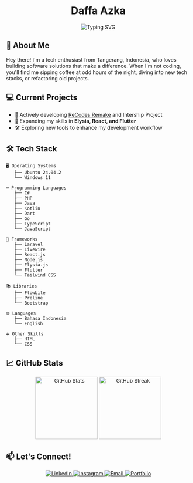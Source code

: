 # <div align="center">Daffa Azka</div>

<div align="center">
  <img src="https://readme-typing-svg.herokuapp.com?font=Fira+Code&weight=600&size=24&duration=3000&pause=1000&color=9810FA&center=true&vCenter=true&random=false&width=435&lines=Full-Stack+Developer;Tech+Enthusiast;Coffee+Addict;Night+Owl;Story+Teller;" alt="Typing SVG" />
</div>

## 🚀 About Me
Hey there! I'm a tech enthusiast from Tangerang, Indonesia, who loves building software solutions that make a difference. When I'm not coding, you'll find me sipping coffee at odd hours of the night, diving into new tech stacks, or refactoring old projects.

## 💻 Current Projects
- 🔭 Actively developing [ReCodes Remake](https://github.com/DaffaAzka/ReCodes-Remake) and Intership Project
- 🌱 Expanding my skills in **Elysia, React, and Flutter**
- 🛠️ Exploring new tools to enhance my development workflow

## 🛠️ Tech Stack

```
🖥️ Operating Systems
   ├── Ubuntu 24.04.2
   └── Windows 11

⌨️ Programming Languages
   ├── C#
   ├── PHP
   ├── Java
   ├── Kotlin
   ├── Dart
   ├── Go
   ├── TypeScript
   └── JavaScript

🔧 Frameworks
   ├── Laravel
   ├── Livewire
   ├── React.js
   ├── Node.js
   ├── Elysia.js
   ├── Flutter
   └── Tailwind CSS

📚 Libraries
   ├── Flowbite
   ├── Preline
   └── Bootstrap 

🌐 Languages
   ├── Bahasa Indonesia
   └── English

➕ Other Skills
   ├── HTML
   └── CSS
```

## 📈 GitHub Stats

<div align="center">
  <img src="https://github-readme-stats.vercel.app/api?username=DaffaAzka&show_icons=true&theme=tokyonight" alt="GitHub Stats" height="170" />
  <img src="https://github-readme-streak-stats.herokuapp.com/?user=DaffaAzka&theme=tokyonight" alt="GitHub Streak" height="170" />
</div>

## 📫 Let's Connect!

<div align="center">
  <a href="https://linkedin.com/in/daffa-islami-azka" target="_blank">
    <img src="https://img.shields.io/badge/LinkedIn-0077B5?style=for-the-badge&logo=linkedin&logoColor=white" alt="LinkedIn" />
  </a>
  <a href="https://instagram.com/dest.code" target="_blank">
    <img src="https://img.shields.io/badge/Instagram-E4405F?style=for-the-badge&logo=instagram&logoColor=white" alt="Instagram" />
  </a>
  <a href="mailto:destdevs@gmail.com">
    <img src="https://img.shields.io/badge/Email-D14836?style=for-the-badge&logo=gmail&logoColor=white" alt="Email" />
  </a>
  <a href="https://destcode.netlify.app/" target="_blank">
    <img src="https://img.shields.io/badge/Portfolio-000000?style=for-the-badge&logo=netlify&logoColor=white" alt="Portfolio" />
  </a>
</div>
